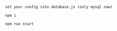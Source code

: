 ```
  set your config into database.js (only mysql now)
``` 
``` 
  npm i 
```
```
  npm run start
```